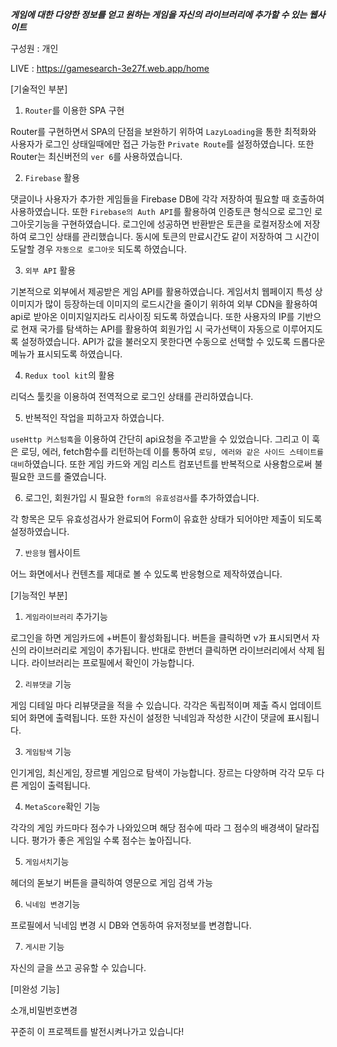 ***게임에 대한 다양한 정보를 얻고 원하는 게임을 자신의 라이브러리에 추가할 수 있는 웹사이트***

구성원 : 개인

LIVE : https://gamesearch-3e27f.web.app/home 

[기술적인 부분]

1. ```Router```를 이용한 SPA 구현

Router를 구현하면서 SPA의 단점을 보완하기 위하여 ```LazyLoading```을 통한 최적화와 사용자가 로그인 상태일때에만 접근 가능한 ```Private Route```를 설정하였습니다. 또한 Router는 최신버전의 ```ver 6```를 사용하였습니다.


2. ```Firebase``` 활용

댓글이나 사용자가 추가한 게임들을 Firebase DB에 각각 저장하여 필요할 때 호출하여 사용하였습니다. 또한 ```Firebase의 Auth API```를 활용하여 인증토큰 형식으로 로그인 로그아웃기능을 구현하였습니다. 로그인에 성공하면 반환받은 토큰을 로컬저장소에 저장하여 로그인 상태를 관리했습니다. 동시에 토큰의 만료시간도 같이 저장하여 그 시간이 도달할 경우 ```자동으로 로그아웃``` 되도록 하였습니다.


3. ```외부 API``` 활용

기본적으로 외부에서 제공받은 게임 API를 활용하였습니다. 게임서치 웹페이지 특성 상 이미지가 많이 등장하는데 이미지의 로드시간을 줄이기 위하여 외부 CDN을 활용하여 api로 받아온 이미지일지라도 리사이징 되도록 하였습니다. 또한 사용자의 IP를 기반으로 현재 국가를 탐색하는 API를 활용하여 회원가입 시 국가선택이 자동으로 이루어지도록 설정하였습니다. API가 값을 불러오지 못한다면 수동으로 선택할 수 있도록 드롭다운 메뉴가 표시되도록 하였습니다.


4. ```Redux tool kit```의 활용

리덕스 툴킷을 이용하여 전역적으로 로그인 상태를 관리하였습니다.


5. 반복적인 작업을 피하고자 하였습니다.

```useHttp 커스텀훅```을 이용하여 간단히 api요청을 주고받을 수 있었습니다. 그리고 이 훅은 로딩, 에러, fetch함수를 리턴하는데 이를 통하여 ```로딩, 에러와 같은 사이드 스테이트를 대비```하였습니다. 또한 게임 카드와 게임 리스트 컴포넌트를 반복적으로 사용함으로써 불필요한 코드를 줄였습니다.


6. 로그인, 회원가입 시 필요한 ```form의 유효성검사```를 추가하였습니다.

각 항목은 모두 유효성검사가 완료되어 Form이 유효한 상태가 되어야만 제출이 되도록 설정하였습니다.


7. ```반응형``` 웹사이트

어느 화면에서나 컨텐츠를 제대로 볼 수 있도록 반응형으로 제작하였습니다.


[기능적인 부분]

1. ```게임라이브러리``` 추가기능

로그인을 하면 게임카드에 +버튼이 활성화됩니다. 버튼을 클릭하면 v가 표시되면서 자신의 라이브러리로 게임이 추가됩니다. 반대로 한번더 클릭하면 라이브러리에서 삭제 됩니다. 라이브러리는 프로필에서 확인이 가능합니다.


2. ```리뷰댓글``` 기능

게임 디테일 마다 리뷰댓글을 적을 수 있습니다. 각각은 독립적이며 제출 즉시 업데이트되어 화면에 출력됩니다. 또한 자신이 설정한 닉네임과 작성한 시간이 댓글에 표시됩니다.


3. ```게임탐색``` 기능

인기게임, 최신게임, 장르별 게임으로 탐색이 가능합니다. 장르는 다양하며 각각 모두 다른 게임이 출력됩니다.


4. ```MetaScore```확인 기능

각각의 게임 카드마다 점수가 나와있으며 해당 점수에 따라 그 점수의 배경색이 달라집니다. 평가가 좋은 게임일 수록 점수는 높아집니다.

5. ```게임서치```기능

헤더의 돋보기 버튼을 클릭하여 영문으로 게임 검색 가능

6. ```닉네임 변경```기능

프로필에서 닉네임 변경 시 DB와 연동하여 유저정보를 변경합니다.

7. ```게시판``` 기능

자신의 글을 쓰고 공유할 수 있습니다.


[미완성 기능]

소개,비밀번호변경

꾸준히 이 프로젝트를 발전시켜나가고 있습니다!
